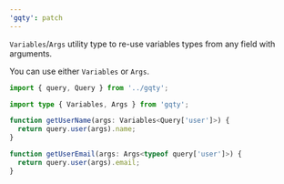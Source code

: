 ```yaml
---
'gqty': patch
---
```


`Variables`/`Args` utility type to re-use variables types from any field with arguments.

You can use either `Variables` or `Args`.

```ts
import { query, Query } from '../gqty';

import type { Variables, Args } from 'gqty';

function getUserName(args: Variables<Query['user']>) {
  return query.user(args).name;
}

function getUserEmail(args: Args<typeof query['user']>) {
  return query.user(args).email;
}
```
